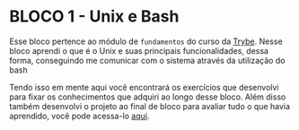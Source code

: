 # BLOCO 1 - Unix e Bash

Esse bloco pertence ao módulo de `fundamentos` do curso da [Trybe](https://www.betrybe.com/). Nesse bloco aprendi o que é o Unix e suas principais funcionalidades, dessa forma, conseguindo me comunicar com o sistema através da utilização do bash

Tendo isso em mente aqui você encontrará os exercícios que desenvolvi para fixar os conhecimentos que adquiri ao longo desse bloco. Além disso também desenvolvi o projeto ao final de bloco para avaliar tudo o que havia aprendido, você pode acessa-lo [aqui](linkProjetoDoBloco).
